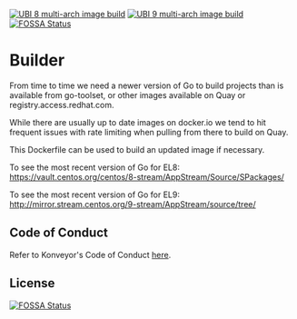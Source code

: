 [![UBI 8 multi-arch image build](https://github.com/konveyor/builder/actions/workflows/ubi8_multi_arch_image_build.yml/badge.svg)](https://github.com/konveyor/builder/actions/workflows/ubi8_multi_arch_image_build.yml)
[![UBI 9 multi-arch image build](https://github.com/konveyor/builder/actions/workflows/ubi9_multi_arch_image_build.yml/badge.svg)](https://github.com/konveyor/builder/actions/workflows/ubi9_multi_arch_image_build.yml)
[![FOSSA Status](https://app.fossa.com/api/projects/git%2Bgithub.com%2Fkonveyor%2Fbuilder.svg?type=shield)](https://app.fossa.com/projects/git%2Bgithub.com%2Fkonveyor%2Fbuilder?ref=badge_shield)

# Builder
From time to time we need a newer version of Go to build projects than is available from go-toolset, or other images available on Quay or registry.access.redhat.com.

While there are usually up to date images on docker.io we tend to hit frequent issues with rate limiting when pulling from there to build on Quay.

This Dockerfile can be used to build an updated image if necessary.

To see the most recent version of Go for EL8:  
https://vault.centos.org/centos/8-stream/AppStream/Source/SPackages/  
  
To see the most recent version of Go for EL9:  
http://mirror.stream.centos.org/9-stream/AppStream/source/tree/

## Code of Conduct
Refer to Konveyor's Code of Conduct [here](https://github.com/konveyor/community/blob/main/CODE_OF_CONDUCT.md).


## License
[![FOSSA Status](https://app.fossa.com/api/projects/git%2Bgithub.com%2Fkonveyor%2Fbuilder.svg?type=large)](https://app.fossa.com/projects/git%2Bgithub.com%2Fkonveyor%2Fbuilder?ref=badge_large)